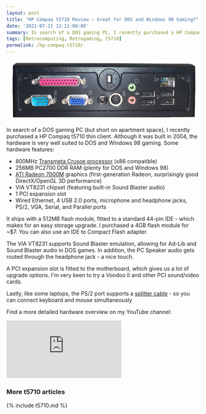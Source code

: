 ```yaml
---
layout: post
title: "HP Compaq t5710 Review – Great for DOS and Windows 98 Gaming?"
date: '2021-07-11 12:21:00:00'
summary: In search of a DOS gaming PC, I recently purchased a HP Compaq t5710 thin client. Although built in 2004, the hardware is very well suited to DOS and Windows 98 gaming ...
tags: [Retrocomputing, Retrogaming, t5710]
permalink: /hp-compaq-t5710/
---
```


![](/img/posts/hp-compaq-t5710-back.jpg)

In search of a DOS gaming PC (but short on apartment space), I recently purchased a HP Compaq t5710 thin client. Although it was built in 2004, the hardware is very well suited to DOS and Windows 98 gaming. Some hardware features:

* 800MHz <a href="https://en.wikipedia.org/wiki/Transmeta_Crusoe" target="_blank">Transmeta Crusoe processor</a> (x86 compatible)
* 256MB PC2700 DDR RAM (plenty for DOS and Windows 98)
* <a href="https://en.wikipedia.org/wiki/Radeon_R100_series" target="_blank">ATI Radeon 7000M</a> graphics (first-generation Radeon, surprisingly good DirectX/OpenGL 3D performance)
* VIA VT8231 chipset (featuring built-in Sound Blaster audio) 
* 1 PCI expansion slot 
* Wired Ethernet, 4 USB 2.0 ports, microphone and headphone jacks, PS/2, VGA, Serial, and Parallel ports

It ships with a 512MB flash module, fitted to a standard 44-pin IDE - which makes for an easy storage upgrade. I purchased a 4GB flash module for ~$7. You can also use an IDE to Compact Flash adapter.

The VIA VT8231 supports Sound Blaster emulation, allowing for Ad-Lib and Sound Blaster audio in DOS games. In addition, the PC Speaker audio gets routed through the headphone jack - a nice touch.

A PCI expansion slot is fitted to the motherboard, which gives us a lot of upgrade options. I'm very keen to try a Voodoo II and other PCI sound/video cards.

Lastly, like some laptops, the PS/2 port supports a <a href="https://www.ebay.com/itm/392826957006" target="_blank">splitter cable</a> - so you can connect keyboard and mouse simultaneously  

Find a more detailed hardware overview on my YouTube channel:

<div class="youtube-container">
<iframe src="https://www.youtube.com/embed/V4DIPffO-sI?rel=0" 
frameborder="0" allowfullscreen class="youtube-video"></iframe>
</div> 


### More t5710 articles

{% include t5710.md %}



